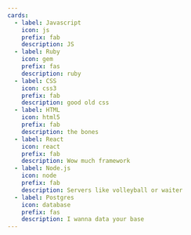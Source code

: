 ```yaml
---
cards:
  - label: Javascript
    icon: js
    prefix: fab
    description: JS
  - label: Ruby
    icon: gem
    prefix: fas
    description: ruby
  - label: CSS
    icon: css3
    prefix: fab
    description: good old css
  - label: HTML
    icon: html5
    prefix: fab
    description: the bones
  - label: React
    icon: react
    prefix: fab
    description: Wow much framework
  - label: Node.js
    icon: node
    prefix: fab
    description: Servers like volleyball or waiter
  - label: Postgres
    icon: database
    prefix: fas
    description: I wanna data your base
---
```



